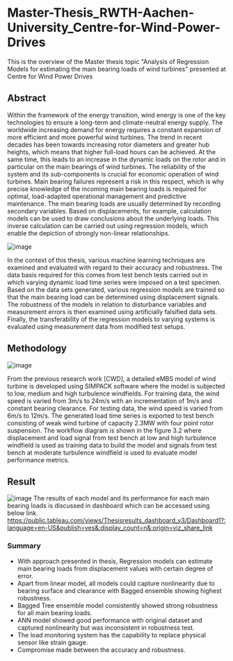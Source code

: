 # Master-Thesis_RWTH-Aachen-University_Centre-for-Wind-Power-Drives
This is the overview of the Master thesis topic "Analysis of Regression Models for estimating the main bearing loads of wind turbines" presented at Centre for Wind Power Drives

## Abstract 
Within the framework of the energy transition, wind energy is one of the key technologies to ensure a long-term and climate-neutral energy supply. The worldwide increasing demand for energy requires a constant expansion of more efficient and more powerful wind turbines. The trend in recent decades has been towards increasing rotor diameters and greater hub heights, which means that higher full-load hours can be achieved. At the same time, this leads to an increase in the dynamic loads on the rotor and in particular on the main bearings of wind turbines. The reliability of the system and its sub-components is crucial for economic operation of wind turbines. Main bearing failures represent a risk in this respect, which is why precise knowledge of the incoming main bearing loads is required for optimal, load-adapted operational management and predictive maintenance. The main bearing loads are usually determined by recording secondary variables. Based on displacements, for example, calculation models can be used to draw conclusions about the underlying loads. This inverse calculation can be carried out using regression models, which enable the depiction of strongly non-linear relationships.

![image](https://user-images.githubusercontent.com/102762042/189150474-d1d3fc78-1a7e-4622-a0da-ed764bc2332b.png)

In the context of this thesis, various machine learning techniques are examined and evaluated with regard to their accuracy and robustness. The data basis required for this comes from test bench tests carried out in which varying dynamic load time series were imposed on a test specimen. Based on the data sets generated, various regression models are trained so that the main bearing load can be determined using displacement signals. The robustness of the models in relation to disturbance variables and measurement errors is then examined using artificially falsified data sets. Finally, the transferability of the regression models to varying systems is evaluated using measurement data from modified test setups.

## Methodology

![image](https://user-images.githubusercontent.com/102762042/189152684-90a3920e-29b4-4e7e-97ba-5254dffd6c5e.png)

From the previous research work [CWD], a detailed eMBS model of wind turbine is developed using SIMPACK software where the model is subjected to low, medium and high turbulence windfields. For training data, the wind speed is varied from 3m/s to 24m/s with an incrementation of 1m/s and constant bearing clearance. For testing data, the wind speed is varied from 6m/s to 12m/s. The generated load time series is exported to test bench consisting of weak wind turbine of capacity 2.3MW with four point rotor suspension. 
The workflow diagram is shown in the figure 3.2 where displacement and load signal from test bench at low and high turbulence windfield is used as training data to build the model and signals from test bench at moderate turbulence windfield is used to evaluate model performance metrics.  

## Result
![image](https://user-images.githubusercontent.com/102762042/189153004-3bafd60b-79dc-4717-8482-0f3d8af30548.png)
The results of each model and its performance for each main bearing loads is discussed in dashboard which can be accessed using below link.
https://public.tableau.com/views/Thesisresults_dashboard_v3/Dashboard1?:language=en-US&publish=yes&:display_count=n&:origin=viz_share_link

### Summary
* With approach presented in thesis, Regression models can estimate main bearing loads from displacement values with certain degree of error.
* Apart from linear model, all models could capture nonlinearity due to bearing surface and clearance with Bagged ensemble showing highest robustness.
* Bagged Tree ensemble model consistently showed strong robustness for all main bearing loads.
* ANN model showed good performance with original dataset and captured nonlinearity but was inconsistent in robustness test.
* The load monitoring system has the capability to replace physical sensor like strain gauge.
* Compromise made between the accuracy and robustness.



